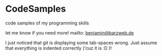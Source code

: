 # CodeSamples
code samples of my programming skills

let me know if you need more!
mailto: benjamin@barzweb.de


I just noticed that git is displaying some tab-spaces wrong. Just assume that everything is indented correctly ('cuz it is :D )!
